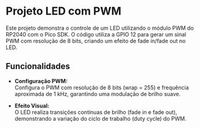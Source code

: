 # Projeto LED com PWM

Este projeto demonstra o controle de um LED utilizando o módulo PWM do RP2040 com o Pico SDK. O código utiliza a GPIO 12 para gerar um sinal PWM com resolução de 8 bits, criando um efeito de fade in/fade out no LED.

## Funcionalidades

- **Configuração PWM:**  
  Configura o PWM com resolução de 8 bits (wrap = 255) e frequência aproximada de 1 kHz, garantindo uma modulação de brilho suave.

- **Efeito Visual:**  
  O LED realiza transições contínuas de brilho (fade in e fade out), demonstrando a variação do ciclo de trabalho (duty cycle) do PWM.
